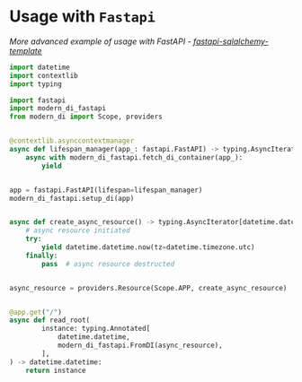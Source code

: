 # Usage with `Fastapi`

*More advanced example of usage with FastAPI - [fastapi-sqlalchemy-template](https://github.com/modern-python/fastapi-sqlalchemy-template)*

```python
import datetime
import contextlib
import typing

import fastapi
import modern_di_fastapi
from modern_di import Scope, providers


@contextlib.asynccontextmanager
async def lifespan_manager(app_: fastapi.FastAPI) -> typing.AsyncIterator[None]:
    async with modern_di_fastapi.fetch_di_container(app_):
        yield


app = fastapi.FastAPI(lifespan=lifespan_manager)
modern_di_fastapi.setup_di(app)


async def create_async_resource() -> typing.AsyncIterator[datetime.datetime]:
    # async resource initiated
    try:
        yield datetime.datetime.now(tz=datetime.timezone.utc)
    finally:
        pass  # async resource destructed


async_resource = providers.Resource(Scope.APP, create_async_resource)


@app.get("/")
async def read_root(
        instance: typing.Annotated[
            datetime.datetime,
            modern_di_fastapi.FromDI(async_resource),
        ],
) -> datetime.datetime:
    return instance

```
